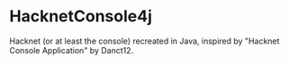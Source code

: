 # HacknetConsole4j
Hacknet (or at least the console) recreated in Java, inspired by "Hacknet Console Application" by Danct12. 
